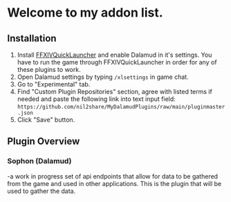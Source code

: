 # Welcome to my addon list.

## Installation

1. Install [FFXIVQuickLauncher](https://github.com/goatcorp/FFXIVQuickLauncher?tab=readme-ov-file#xivlauncher-----) and enable Dalamud in it's settings. You have to run the game through FFXIVQuickLauncher in order for any of these plugins to work.
2. Open Dalamud settings by typing `/xlsettings` in game chat.
3. Go to "Experimental" tab.
4. Find "Custom Plugin Repositories" section, agree with listed terms if needed and paste the following link into text input field: `https://github.com/nil2share/MyDalamudPlugins/raw/main/pluginmaster.json`
5. Click "Save" button.

## Plugin Overview

### Sophon (Dalamud)

-a work in progress set of api endpoints that allow for data to be gathered from the game and used in other applications. This is the plugin that will be used to gather the data.
